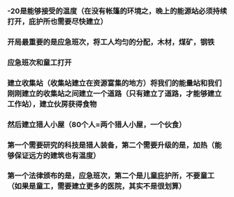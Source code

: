 ### -20是能够接受的温度（在没有帐篷的环境之，晚上的能源站必须持续打开，庇护所也需要尽快建立）

### 开局最重要的是应急班次，将工人均匀的分配，木材，煤矿，钢铁

### 应急班次和童工打开

### 建立收集站（收集站建立在资源富集的地方）将我们的能量站和我们刚刚建立的收集站之间建立一个道路（只有建立了道路，才能够建立工作站），建立伙房获得食物

### 然后建立猎人小屋（80个人=两个猎人小屋，一个伙食）

### 第一个需要研究的科技是猎人装备，第二个需要升级的是，加热（能够保证远方的建筑也有温度）

### 第一个法律颁布的是，应急班次，第二个是儿童庇护所，不要童工（如果是童工，需要建立更多的医院，其实不是很划算）

### 
